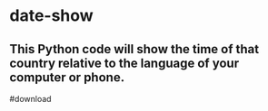 # date-show
This Python code will show the time of that country relative to the language of your computer or phone.
---
#download

